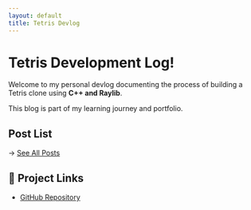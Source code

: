 ```yaml
---
layout: default
title: Tetris Devlog
---
```


#  Tetris Development Log!

Welcome to my personal devlog documenting the process of building a Tetris clone using **C++ and Raylib**.

This blog is part of my learning journey and portfolio.

##  Post List

→ [See All Posts](./log.md)

## 🔗 Project Links

- [GitHub Repository](https://github.com/yourname/Tetris-raylib)
